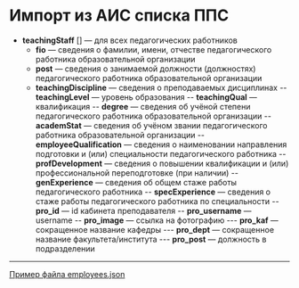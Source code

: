 # Импорт из АИС списка ППС

- __teachingStaff__ [] — для всех педагогических работников
  - __fio__ — сведения о фамилии, имени, отчестве педагогического работника образовательной организации
  - __post__ — сведения о занимаемой должности (должностях) педагогического работника образовательной организации
  - __teachingDiscipline__ — сведения о преподаваемых дисциплинах
-- __teachingLevel__ — уровень образования
-- __teachingQual__ — квалификация
-- __degree__ — сведения об учёной степени педагогического работника образовательной организации
-- __academStat__ — сведения об учёном звании педагогического работника образовательной организации
-- __employeeQualification__ — сведения о наименовании направления подготовки и (или) специальности педагогического работника
-- __profDevelopment__ — сведения о повышении квалификации и (или) профессиональной переподготовке (при наличии)
-- __genExperience__ — сведения об общем стаже работы педагогического работника
-- __specExperience__ — сведения о стаже работы педагогического работника по специальности
-- __pro_id__ — id кабинета преподавателя
-- __pro_username__ — username
-- __pro_image__ — ссылка на фотографию
--- __pro_kaf__ — сокращенное название кафедры
--- __pro_dept__ — сокращенное название факультета/института
--- __pro_post__ — должность в подразделении

---
[Пример файла employees.json](employees.json)
